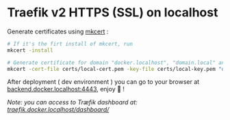 # Traefik v2 HTTPS (SSL) on localhost

Generate certificates using [mkcert](https://github.com/FiloSottile/mkcert) :

```bash
# If it's the firt install of mkcert, run
mkcert -install

# Generate certificate for domain "docker.localhost", "domain.local" and their sub-domains
mkcert -cert-file certs/local-cert.pem -key-file certs/local-key.pem "docker.localhost" "*.docker.localhost" "domain.local" "*.domain.local"
```

After deployment ( dev environment ) you can go to your browser at [backend.docker.localhost:4443](https://backend.docker.localhost:4443), enjoy :rocket: !

_Note: you can access to Træfik dashboard at: [traefik.docker.localhost/dashboard/](https://traefik.docker.localhost/dashboard/)_
